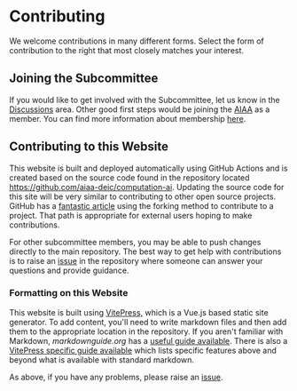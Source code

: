 ---
---

# Contributing

We welcome contributions in many different forms.
Select the form of contribution to the right that most closely matches your interest.

## Joining the Subcommittee

If you would like to get involved with the Subcommittee,
let us know in the [Discussions](https://github.com/aiaa-deic/computation-ai/discussions) area.
Other good first steps would be joining the [AIAA](https://aiaa.org) as a member.
You can find more information about membership [here](https://www.aiaa.org/membership).

## Contributing to this Website

This website is built and deployed automatically using GitHub Actions
and is created based on the source code found in the repository located <https://github.com/aiaa-deic/computation-ai>.
Updating the source code for this site will be very similar to contributing to other open source projects.
GitHub has a [fantastic article](https://docs.github.com/en/get-started/quickstart/contributing-to-projects)
using the forking method to contribute to a project.
That path is appropriate for external users hoping to make contributions.

For other subcommittee members, you may be able to push changes directly to the main repository.
The best way to get help with contributions is
to raise an [issue](https://github.com/aiaa-deic/computation-ai/issues) in the repository
where someone can answer your questions and provide guidance.

### Formatting on this Website

This website is built using [VitePress,](https://vitepress.vuejs.org/) which is a Vue.js based static site generator.
To add content, you'll need to write markdown files and then add them to the appropriate location in the repository.
If you aren't familiar with Markdown, _markdownguide.org_ has a [useful guide available](https://www.markdownguide.org/basic-syntax/).
There is also a [VitePress specific guide available](https://vitepress.dev/guide/markdown) which lists specific features above and beyond what is available with standard markdown.

As above, if you have any problems, please raise an [issue](https://github.com/aiaa-deic/computation-ai/issues).
